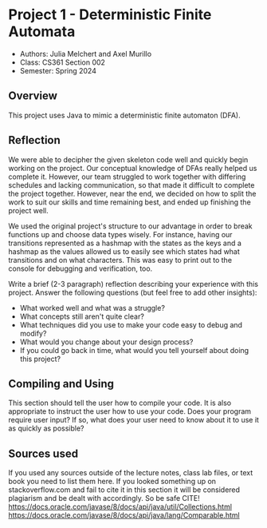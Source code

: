 # Project 1 - Deterministic Finite Automata

* Authors: Julia Melchert and Axel Murillo
* Class: CS361 Section 002
* Semester: Spring 2024

## Overview

This project uses Java to mimic a deterministic finite automaton (DFA).

## Reflection

We were able to decipher the given skeleton code well and quickly begin working
on the project. Our conceptual knowledge of DFAs really helped us complete it. 
However, our team struggled to work together with differing schedules and lacking
communication, so that made it difficult to complete the project together. 
However, near the end, we decided on how to split the work to suit our
skills and time remaining best, and ended up finishing the project well.



We used the original project's structure to our advantage in order to break
functions up and choose data types wisely. For instance, having our transitions
represented as a hashmap with the states as the keys and a hashmap as the values 
allowed us to easily see which states had what transitions and on what characters. 
This was easy to print out to the console for debugging and verification, too.

Write a brief (2-3 paragraph) reflection describing your experience with this 
project. Answer the following questions (but feel free to add other insights): 
- What worked well and what was a struggle?
- What concepts still aren't quite clear?
- What techniques did you use to make your code easy to debug and modify?
- What would you change about your design process?
- If you could go back in time, what would you tell yourself about doing this project?

## Compiling and Using

This section should tell the user how to compile your code.  It is
also appropriate to instruct the user how to use your code. Does your
program require user input? If so, what does your user need to know
about it to use it as quickly as possible?

## Sources used

If you used any sources outside of the lecture notes, class lab files,
or text book you need to list them here. If you looked something up on
stackoverflow.com and fail to cite it in this section it will be
considered plagiarism and be dealt with accordingly. So be safe CITE!
https://docs.oracle.com/javase/8/docs/api/java/util/Collections.html
https://docs.oracle.com/javase/8/docs/api/java/lang/Comparable.html
